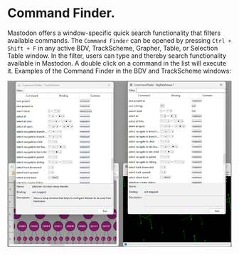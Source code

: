 # Command Finder.

Mastodon offers a window-specific quick search functionality that filters available commands.
The `Command Finder` can be opened by pressing `Ctrl + Shift + F` in any active BDV, TrackScheme, Grapher, Table, or
Selection Table window. In the filter, users can type and thereby search functionality available in Mastodon. A double
click on a command in the list will execute it.
Examples of the Command Finder in the BDV and TrackScheme windows:

![command_finder.png](../imgs/command_finder.png)
